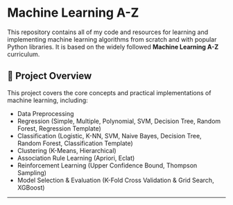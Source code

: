# Machine Learning A-Z

This repository contains all of my code and resources for learning and implementing machine learning algorithms from scratch and with popular Python libraries. It is based on the widely followed **Machine Learning A-Z** curriculum.

## 📌 Project Overview

This project covers the core concepts and practical implementations of machine learning, including:

- Data Preprocessing
- Regression (Simple, Multiple, Polynomial, SVM, Decision Tree, Random Forest, Regression Template)
- Classification (Logistic, K-NN, SVM, Naive Bayes, Decision Tree, Random Forest, Classification Template)
- Clustering (K-Means, Hierarchical)
- Association Rule Learning (Apriori, Eclat)
- Reinforcement Learning (Upper Confidence Bound, Thompson Sampling)
- Model Selection & Evaluation (K-Fold Cross Validation & Grid Search, XGBoost)

---



